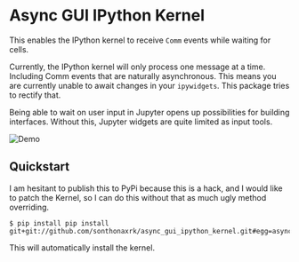 # Async GUI IPython Kernel

This enables the IPython kernel to receive `Comm` events while waiting for cells.

Currently, the IPython kernel will only process one message at a time. Including Comm events that are naturally asynchronous. This means you are currently unable to await changes in your `ipywidgets`. This package tries to rectify that.

Being able to wait on user input in Jupyter opens up possibilities for building interfaces. Without this, Jupyter widgets are quite limited as input tools.


![Demo](https://gist.githubusercontent.com/sonthonaxrk/01a0428bd318e477686d21a8b3135534/raw/7dcd0601bab46f291821023bbe3c69fdc4477407/asnyc_widget.gif)

## Quickstart

I am hesitant to publish this to PyPi because this is a hack, and I would like to patch the Kernel, so I can do this without that as much ugly method overriding.

    $ pip install pip install git+git://github.com/sonthonaxrk/async_gui_ipython_kernel.git#egg=async_gui_ipython_kernel

This will automatically install the kernel.
